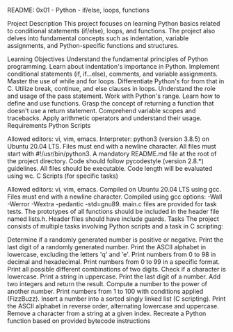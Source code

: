 README: 0x01 - Python - if/else, loops, functions

Project Description
This project focuses on learning Python basics related to conditional statements (if/else), loops, and functions. The project also delves into fundamental concepts such as indentation, variable assignments, and Python-specific functions and structures.

Learning Objectives
Understand the fundamental principles of Python programming.
Learn about indentation's importance in Python.
Implement conditional statements (if, if...else), comments, and variable assignments.
Master the use of while and for loops.
Differentiate Python's for from that in C.
Utilize break, continue, and else clauses in loops.
Understand the role and usage of the pass statement.
Work with Python's range.
Learn how to define and use functions.
Grasp the concept of returning a function that doesn't use a return statement.
Comprehend variable scopes and tracebacks.
Apply arithmetic operators and understand their usage.
Requirements
Python Scripts

Allowed editors: vi, vim, emacs.
Interpreter: python3 (version 3.8.5) on Ubuntu 20.04 LTS.
Files must end with a newline character.
All files must start with #!/usr/bin/python3.
A mandatory README.md file at the root of the project directory.
Code should follow pycodestyle (version 2.8.*) guidelines.
All files should be executable.
Code length will be evaluated using wc.
C Scripts (for specific tasks)

Allowed editors: vi, vim, emacs.
Compiled on Ubuntu 20.04 LTS using gcc.
Files must end with a newline character.
Compiled using gcc options: -Wall -Werror -Wextra -pedantic -std=gnu89.
main.c files are provided for task tests.
The prototypes of all functions should be included in the header file named lists.h.
Header files should have include guards.
Tasks
The project consists of multiple tasks involving Python scripts and a task in C scripting:

Determine if a randomly generated number is positive or negative.
Print the last digit of a randomly generated number.
Print the ASCII alphabet in lowercase, excluding the letters 'q' and 'e'.
Print numbers from 0 to 98 in decimal and hexadecimal.
Print numbers from 0 to 99 in a specific format.
Print all possible different combinations of two digits.
Check if a character is lowercase.
Print a string in uppercase.
Print the last digit of a number.
Add two integers and return the result.
Compute a number to the power of another number.
Print numbers from 1 to 100 with conditions applied (FizzBuzz).
Insert a number into a sorted singly linked list (C scripting).
Print the ASCII alphabet in reverse order, alternating lowercase and uppercase.
Remove a character from a string at a given index.
Recreate a Python function based on provided bytecode instructions

